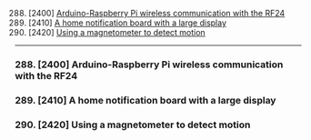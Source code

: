288. [2400] [Arduino-Raspberry Pi wireless communication with the RF24](#288)
289. [2410] [A home notification board with a large display](#289)
290. [2420] [Using a magnetometer to detect motion](#290)

---

### 288. [2400] Arduino-Raspberry Pi wireless communication with the RF24<a id="288"></a>

### 289. [2410] A home notification board with a large display<a id="289"></a>

### 290. [2420] Using a magnetometer to detect motion<a id="290"></a>
